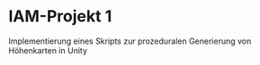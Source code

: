 # IAM-Projekt 1

Implementierung eines Skripts zur prozeduralen Generierung von Höhenkarten in Unity